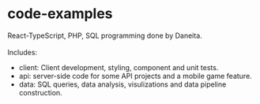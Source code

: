 # code-examples
React-TypeScript, PHP, SQL programming done by Daneita. <br/>
<br/>
Includes:
- client: Client development, styling, component and unit tests.
- api: server-side code for some API projects and a mobile game feature.
- data: SQL queries, data analysis, visulizations and data pipeline construction.
